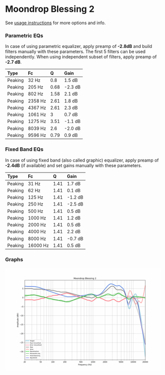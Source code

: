 # Moondrop Blessing 2
See [usage instructions](https://github.com/jaakkopasanen/AutoEq#usage) for more options and info.

### Parametric EQs
In case of using parametric equalizer, apply preamp of **-2.8dB** and build filters manually
with these parameters. The first 5 filters can be used independently.
When using independent subset of filters, apply preamp of **-2.7 dB**.

| Type    | Fc      |    Q | Gain    |
|:--------|:--------|:-----|:--------|
| Peaking | 32 Hz   | 0.8  | 1.5 dB  |
| Peaking | 205 Hz  | 0.68 | -2.3 dB |
| Peaking | 802 Hz  | 1.58 | 2.1 dB  |
| Peaking | 2358 Hz | 2.61 | 1.8 dB  |
| Peaking | 4367 Hz | 2.61 | 2.3 dB  |
| Peaking | 1061 Hz | 3    | 0.7 dB  |
| Peaking | 1275 Hz | 3.51 | -1.1 dB |
| Peaking | 8039 Hz | 2.6  | -2.0 dB |
| Peaking | 9596 Hz | 0.79 | 0.9 dB  |

### Fixed Band EQs
In case of using fixed band (also called graphic) equalizer, apply preamp of **-2.4dB**
(if available) and set gains manually with these parameters.

| Type    | Fc       |    Q | Gain    |
|:--------|:---------|:-----|:--------|
| Peaking | 31 Hz    | 1.41 | 1.7 dB  |
| Peaking | 62 Hz    | 1.41 | 0.1 dB  |
| Peaking | 125 Hz   | 1.41 | -1.2 dB |
| Peaking | 250 Hz   | 1.41 | -2.5 dB |
| Peaking | 500 Hz   | 1.41 | 0.5 dB  |
| Peaking | 1000 Hz  | 1.41 | 1.2 dB  |
| Peaking | 2000 Hz  | 1.41 | 0.5 dB  |
| Peaking | 4000 Hz  | 1.41 | 2.2 dB  |
| Peaking | 8000 Hz  | 1.41 | -0.7 dB |
| Peaking | 16000 Hz | 1.41 | 0.5 dB  |

### Graphs
![](./Moondrop%20Blessing%202.png)